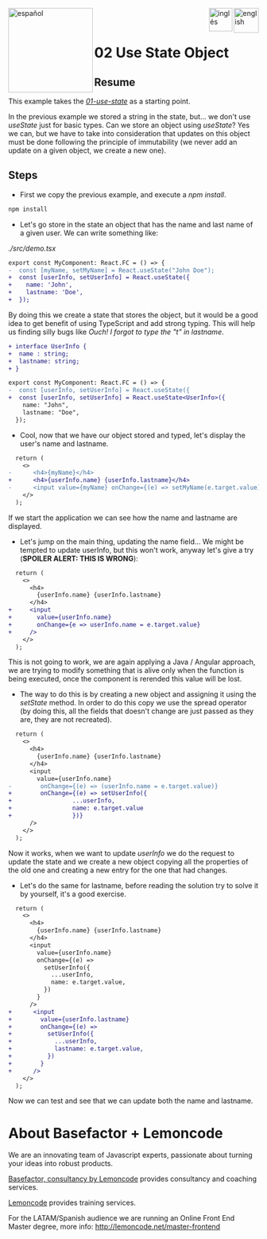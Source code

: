 [<img align="left" src="https://images.squarespace-cdn.com/content/v1/56cdb491a3360cdd18de5e16/1536155167931-3JJ7O74IM4QP88L0RQS9/3_200.png" alt="español" width="170"/>](https://lemoncode.net/) 


[<img align="right" src="https://upload.wikimedia.org/wikipedia/commons/thumb/7/7c/Spain_flag_icon.svg/1200px-Spain_flag_icon.svg.png" alt="english" width="50"/>](https://github.com/Lemoncode/react-hooks-by-example/blob/master/02-use-state-object/Readme_es.md)
[<img align="right" src="https://assets.stickpng.com/images/580b585b2edbce24c47b2836.png" alt="inglés" width="47"/>](https://github.com/Lemoncode/react-hooks-by-example/blob/master/02-use-state-object/Readme.md)
  
<br>
<br>

# 02 Use State Object

## Resume

This example takes the [_01-use-state_](https://github.com/Lemoncode/react-hooks-by-example/blob/master/01-use-state) as a starting point.

In the previous example we stored a string in the state, but... we don't use _useState_ just for basic types. Can we store an object using
_useState_? Yes we can, but we have to take into consideration that updates on this
object must be done following the principle of immutability (we never
add an update on a given object, we create a new one).

## Steps

- First we copy the previous example, and execute a _npm install_.

```bash
npm install
```

- Let's go store in the state an object that has the name
  and last name of a given user. We can write something like:

_./src/demo.tsx_

```diff
export const MyComponent: React.FC = () => {
-  const [myName, setMyName] = React.useState("John Doe");
+  const [userInfo, setUserInfo] = React.useState({
+    name: 'John',
+    lastname: 'Doe',
+  });
```

By doing this we create a state that stores the object, but it would be a good idea to
get benefit of using TypeScript and add strong typing. This will help us finding silly bugs
like _Ouch! I forgot to type the "t" in lastname_.

```diff
+ interface UserInfo {
+  name : string;
+  lastname: string;
+ }

export const MyComponent: React.FC = () => {
-  const [userInfo, setUserInfo] = React.useState({
+  const [userInfo, setUserInfo] = React.useState<UserInfo>({
    name: "John",
    lastname: "Doe",
  });
```

- Cool, now that we have our object stored and typed, let's display the user's name and lastname.

```diff
  return (
    <>
-      <h4>{myName}</h4>
+      <h4>{userInfo.name} {userInfo.lastname}</h4>
-      <input value={myName} onChange={(e) => setMyName(e.target.value)} />
    </>
  );
```

If we start the application we can see how the name and lastname are displayed.

- Let's jump on the main thing, updating the name field... We might be tempted to update userInfo, but this won't
  work, anyway let's give a try (**SPOILER ALERT: THIS IS WRONG**):

```diff
  return (
    <>
      <h4>
        {userInfo.name} {userInfo.lastname}
      </h4>
+     <input
+       value={userInfo.name}
+       onChange={e => userInfo.name = e.target.value}
+     />
    </>
  );
```

This is not going to work, we are again applying a Java / Angular approach,
we are trying to modify something that is alive only when the function is being
executed, once the component is rerended this value will be lost.

- The way to do this is by creating a new object and assigning it using the _setState_
  method. In order to do this copy we use the spread operator (by doing this, all the fields
  that doesn't change are just passed as they are, they are not recreated).

```diff
  return (
    <>
      <h4>
        {userInfo.name} {userInfo.lastname}
      </h4>
      <input
        value={userInfo.name}
-        onChange={(e) => (userInfo.name = e.target.value)}
+        onChange={(e) => setUserInfo({
+                 ...userInfo,
+                 name: e.target.value
+                 })}
      />
    </>
  );
```

Now it works, when we want to update _userInfo_ we do
the request to update the state and we create a new object
copying all the properties of the old one and creating a new
entry for the one that had changes.

- Let's do the same for lastname, before reading the solution
  try to solve it by yourself, it's a good exercise.

```diff
  return (
    <>
      <h4>
        {userInfo.name} {userInfo.lastname}
      </h4>
      <input
        value={userInfo.name}
        onChange={(e) =>
          setUserInfo({
            ...userInfo,
            name: e.target.value,
          })
        }
      />
+      <input
+        value={userInfo.lastname}
+        onChange={(e) =>
+          setUserInfo({
+            ...userInfo,
+            lastname: e.target.value,
+          })
+        }
+      />
    </>
  );
```

Now we can test and see that we can update both the name and
lastname.

# About Basefactor + Lemoncode

We are an innovating team of Javascript experts, passionate about turning your ideas into robust products.

[Basefactor, consultancy by Lemoncode](http://www.basefactor.com) provides consultancy and coaching services.

[Lemoncode](http://lemoncode.net/services/en/#en-home) provides training services.

For the LATAM/Spanish audience we are running an Online Front End Master degree, more info: http://lemoncode.net/master-frontend